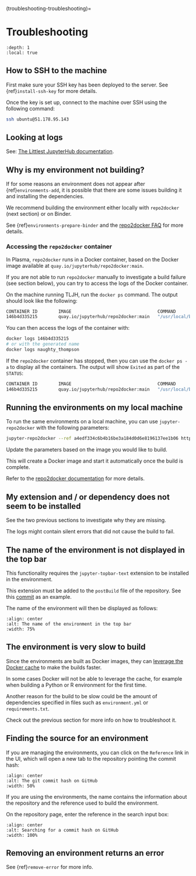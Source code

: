 (troubleshooting-troubleshooting)=

# Troubleshooting

```{contents} Table of contents
:depth: 1
:local: true
```

## How to SSH to the machine

First make sure your SSH key has been deployed to the server. See {ref}`install-ssh-key` for more details.

Once the key is set up, connect to the machine over SSH using the following command:

```bash
ssh ubuntu@51.178.95.143
```

## Looking at logs

See: [The Littlest JupyterHub documentation](https://the-littlest-jupyterhub.readthedocs.io/en/latest/troubleshooting/logs.html).

## Why is my environment not building?

If for some reasons an environment does not appear after {ref}`environments-add`, it is possible that
there are some issues building it and installing the dependencies.

We recommend building the environment either locally with `repo2docker` (next section) or on Binder.

See {ref}`environments-prepare-binder` and the [repo2docker FAQ](https://repo2docker.readthedocs.io/en/latest/faq.html)
for more details.

### Accessing the `repo2docker` container

In Plasma, `repo2docker` runs in a Docker container, based on the Docker image available at
`quay.io/jupyterhub/repo2docker:main`.

If you are not able to run `repo2docker` manually to investigate a build failure (see section below), you can try to access the
logs of the Docker container.

On the machine running TLJH, run the `docker ps` command. The output should look like the following:

```bash
CONTAINER ID        IMAGE                                 COMMAND                  CREATED             STATUS              PORTS               NAMES
146b4d335215        quay.io/jupyterhub/repo2docker:main   "/usr/local/bin/entr…"   31 seconds ago      Up 30 seconds       52000/tcp           naughty_thompson
```

You can then access the logs of the container with:

```bash
docker logs 146b4d335215
# or with the generated name
docker logs naughty_thompson
```

If the `repo2docker` container has stopped, then you can use the `docker ps -a` to display all the containers.
The output will show `Exited` as part of the `STATUS`:

```bash
CONTAINER ID        IMAGE                                 COMMAND                  CREATED             STATUS                          PORTS               NAMES
146b4d335215        quay.io/jupyterhub/repo2docker:main   "/usr/local/bin/entr…"   4 minutes ago       Exited (0) About a m
```

## Running the environments on my local machine

To run the same environments on a local machine, you can use `jupyter-repo2docker` with the following parameters:

```bash
jupyter-repo2docker --ref a4edf334c6b4b16be3a184d0d6e8196137ee1b06 https://github.com/plasmabio/template-python
```

Update the parameters based on the image you would like to build.

This will create a Docker image and start it automatically once the build is complete.

Refer to the [repo2docker documentation](https://repo2docker.readthedocs.io/en/latest/usage.html) for more details.

## My extension and / or dependency does not seem to be installed

See the two previous sections to investigate why they are missing.

The logs might contain silent errors that did not cause the build to fail.

## The name of the environment is not displayed in the top bar

This functionality requires the `jupyter-topbar-text` extension to be installed in the environment.

This extension must be added to the `postBuild` file of the repository.
See this [commit](https://github.com/plasmabio/template-python/commit/b3dd6c4b525ed4584e79175d4ae340a8b2395682) as an example.

The name of the environment will then be displayed as follows:

```{image} ../images/troubleshooting/topbar-env-name.png
:align: center
:alt: The name of the environment in the top bar
:width: 75%
```

## The environment is very slow to build

Since the environments are built as Docker images, they can
[leverage the Docker cache](https://docs.docker.com/develop/develop-images/dockerfile_best-practices/#leverage-build-cache)
to make the builds faster.

In some cases Docker will not be able to leverage the cache, for example when building a Python or R environment for the first time.

Another reason for the build to be slow could be the amount of dependencies specified in files such as `environment.yml` or
`requirements.txt`.

Check out the previous section for more info on how to troubleshoot it.

## Finding the source for an environment

If you are managing the environments, you can click on the `Reference` link in the UI,
which will open a new tab to the repository pointing the commit hash:

```{image} ../images/troubleshooting/git-commit-hash.png
:align: center
:alt: The git commit hash on GitHub
:width: 50%
```

If you are using the environments, the name contains the information about the repository
and the reference used to build the environment.

On the repository page, enter the reference in the search input box:

```{image} ../images/troubleshooting/search-github-repo.png
:align: center
:alt: Searching for a commit hash on GitHub
:width: 100%
```

## Removing an environment returns an error

See {ref}`remove-error` for more info.
